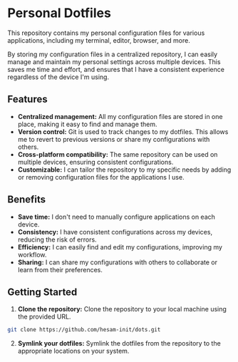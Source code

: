 # Personal Dotfiles

This repository contains my personal configuration files for various applications, including my terminal, editor, browser, and more.

By storing my configuration files in a centralized repository, I can easily manage and maintain my personal settings across multiple devices. This saves me time and effort, and ensures that I have a consistent experience regardless of the device I'm using.

## Features

- **Centralized management:** All my configuration files are stored in one place, making it easy to find and manage them.
- **Version control:** Git is used to track changes to my dotfiles. This allows me to revert to previous versions or share my configurations with others.
- **Cross-platform compatibility:** The same repository can be used on multiple devices, ensuring consistent configurations.
- **Customizable:** I can tailor the repository to my specific needs by adding or removing configuration files for the applications I use.

## Benefits

- **Save time:** I don't need to manually configure applications on each device.
- **Consistency:** I have consistent configurations across my devices, reducing the risk of errors.
- **Efficiency:** I can easily find and edit my configurations, improving my workflow.
- **Sharing:** I can share my configurations with others to collaborate or learn from their preferences.

## Getting Started

1. **Clone the repository:** Clone the repository to your local machine using the provided URL.

```bash
git clone https://github.com/hesam-init/dots.git
```

2. **Symlink your dotfiles:** Symlink the dotfiles from the repository to the appropriate locations on your system.
